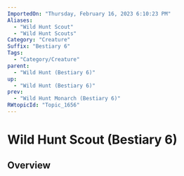 ```yaml
---
ImportedOn: "Thursday, February 16, 2023 6:10:23 PM"
Aliases:
  - "Wild Hunt Scout"
  - "Wild Hunt Scouts"
Category: "Creature"
Suffix: "Bestiary 6"
Tags:
  - "Category/Creature"
parent:
  - "Wild Hunt (Bestiary 6)"
up:
  - "Wild Hunt (Bestiary 6)"
prev:
  - "Wild Hunt Monarch (Bestiary 6)"
RWtopicId: "Topic_1656"
---
```

# Wild Hunt Scout (Bestiary 6)
## Overview
